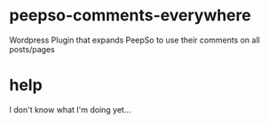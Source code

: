 # peepso-comments-everywhere
Wordpress Plugin that expands PeepSo to use their comments on all posts/pages

# help
I don't know what I'm doing yet...
